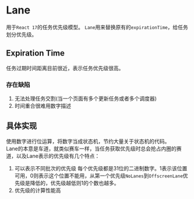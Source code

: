 # Lane
用于`React 17`的任务优先级模型。
`Lane`用来替换原有的`expirationTime`，给任务划分优先级。
## Expiration Time
任务过期时间距离目前很近，表示任务优先级很高。
### 存在缺陷
1. 无法处理任务交割(当一个页面有多个更新任务或者多个调度器)
2. 时间重合很难用数字描述
## 具体实现
使用数字进行位运算，将数字当成状态机，节约大量关于状态机的代码。   
Lane的本意是车道，就类似赛车一样，当任务获取优先级时总会抢占内圈的赛道，以及Lane表示的优先级有几个特点：
1. 可以表示不同批次的优先级
每个优先级都是31位的二进制数字。1表示该位置可用，0则表示这个位置不能用，从第一个优先级`NoLanes`到`OffscreenLane`优先级是降低的，优先级越低则1的个数也越多。
2. 优先级的计算性能高